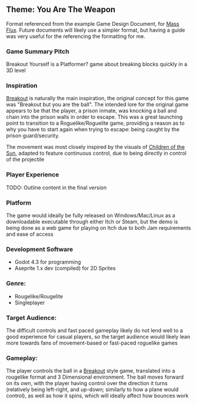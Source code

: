 ## Theme: You Are The Weapon


Format referenced from the example Game Design Document, for [Mass Flux](https://docs.google.com/document/d/1Vl7BMvzUOhbunJrI_X1gUc6x-LAp3aaBiPwHUf27B70). Future documents will likely use a simpler format, but having a guide was very useful for the referencing the formatting for me.

### Game Summary Pitch
Breakout Yourself is a Platformer? game about breaking blocks quickly in a 3D level

### Inspiration
[Breakout](https://en.wikipedia.org/wiki/Breakout_(video_game)) is naturally the main inspiration, the original concept for this game was "Breakout but you are the ball". 
The intended lore for the original game appears to be that the player, a prison inmate, was knocking a ball and chain into the prison walls in order to escape. 
This was a great launching point to transition to a Roguelike/Roguelite game, providing a reason as to why you have to start again when trying to escape: being caught by the prison guard/security.

The movement was most closely inspired by the visuals of [Children of the Sun](https://store.steampowered.com/app/1309950/Children_of_the_Sun/), adapted to feature continuous control, due to being directly in control of the projectile

### Player Experience
TODO: Outline content in the final version

### Platform
The game would ideally be fully released on Windows/Mac/Linux as a downloadable executable through either Itch or Steam, but the demo is being done as a web game for playing on Itch due to both Jam requirements and ease of access

### Development Software
- Godot 4.3 for programming
- Aseprite 1.x dev (compiled) for 2D Sprites

### Genre: 
- Rougelike/Rougelite
- Singleplayer

### Target Audience:
The difficult controls and fast paced gameplay likely do not lend well to a good experience for casual players, so the target audience would likely lean more towards fans of movement-based or fast-paced roguelike games

### Gameplay:
The player controls the ball in a [Breakout](https://en.wikipedia.org/wiki/Breakout_(video_game)) style game, translated into a rougelike format and 3 Dimensional environment. 
The ball moves forward on its own, with the player having control over the direction it turns (relatively being left-right, and up-down; similarly to how a plane would control), as well as how it spins, which will ideally affect how bounces work
